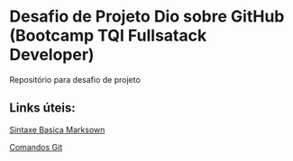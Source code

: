 # Desafio de Projeto Dio sobre GitHub (Bootcamp TQI Fullsatack Developer)
Repositório para desafio de projeto

## Links úteis:
[Sintaxe Basica Marksown](https://www.markdownguide.org/basic-syntax/)

[Comandos Git](https://comandosgit.github.io/)
